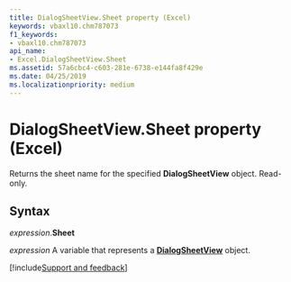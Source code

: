 ```yaml
---
title: DialogSheetView.Sheet property (Excel)
keywords: vbaxl10.chm787073
f1_keywords:
- vbaxl10.chm787073
api_name:
- Excel.DialogSheetView.Sheet
ms.assetid: 57a6cbc4-c603-281e-6738-e144fa8f429e
ms.date: 04/25/2019
ms.localizationpriority: medium
---
```



# DialogSheetView.Sheet property (Excel)

Returns the sheet name for the specified **DialogSheetView** object. Read-only.


## Syntax

_expression_.**Sheet**

_expression_ A variable that represents a **[DialogSheetView](Excel.DialogSheetView.md)** object.




[!include[Support and feedback](~/includes/feedback-boilerplate.md)]